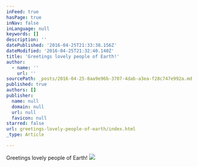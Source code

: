 ```yaml
---
inFeed: true
hasPage: true
inNav: false
inLanguage: null
keywords: []
description: ''
datePublished: '2016-04-25T21:33:38.156Z'
dateModified: '2016-04-25T21:32:40.140Z'
title: 'Greetings lovely people of Earth!'
author:
  - name: ''
    url: ''
sourcePath: _posts/2016-04-25-8aa9e96b-3707-4dab-a3ea-f28c747e992a.md
published: true
authors: []
publisher:
  name: null
  domain: null
  url: null
  favicon: null
starred: false
url: greetings-lovely-people-of-earth/index.html
_type: Article

---
```

Greetings lovely people of Earth!
![](https://s3-us-west-2.amazonaws.com/the-grid-img/p/ec1cff32f7d5faeced0a54cdacce15537a3abb71.jpg)